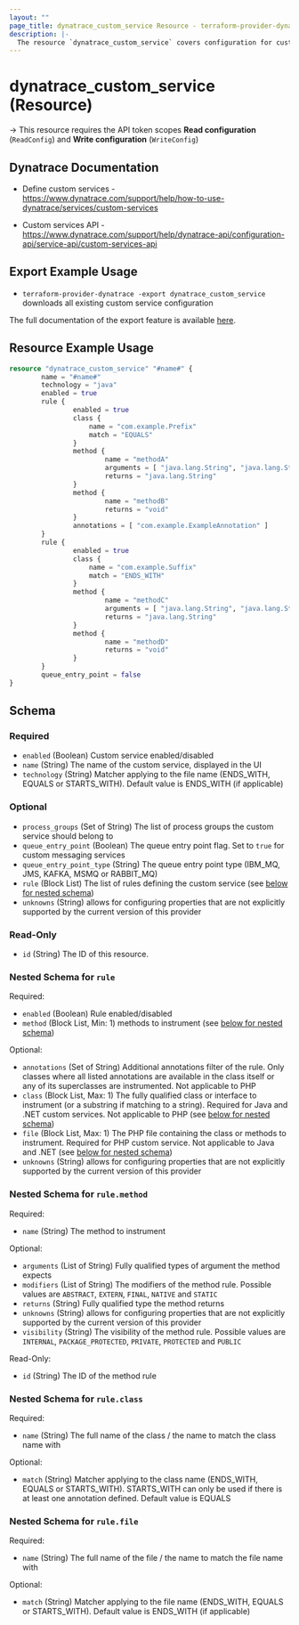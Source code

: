 ```yaml
---
layout: ""
page_title: dynatrace_custom_service Resource - terraform-provider-dynatrace"
description: |-
  The resource `dynatrace_custom_service` covers configuration for custom services
---
```


# dynatrace_custom_service (Resource)

-> This resource requires the API token scopes **Read configuration** (`ReadConfig`) and **Write configuration** (`WriteConfig`)

## Dynatrace Documentation

- Define custom services - https://www.dynatrace.com/support/help/how-to-use-dynatrace/services/custom-services

- Custom services API - https://www.dynatrace.com/support/help/dynatrace-api/configuration-api/service-api/custom-services-api

## Export Example Usage

- `terraform-provider-dynatrace -export dynatrace_custom_service` downloads all existing custom service configuration

The full documentation of the export feature is available [here](https://registry.terraform.io/providers/dynatrace-oss/dynatrace/latest/docs/guides/export-v2).

## Resource Example Usage

```terraform
resource "dynatrace_custom_service" "#name#" {
        name = "#name#"
        technology = "java"
        enabled = true
        rule {
                enabled = true
                class {
                    name = "com.example.Prefix"
                    match = "EQUALS"
                }
                method {
                        name = "methodA"
                        arguments = [ "java.lang.String", "java.lang.String" ]
                        returns = "java.lang.String"
                }
                method {
                        name = "methodB"
                        returns = "void"
                }
                annotations = [ "com.example.ExampleAnnotation" ]
        }
        rule {
                enabled = true
                class {
                    name = "com.example.Suffix"
                    match = "ENDS_WITH"
                }
                method {
                        name = "methodC"
                        arguments = [ "java.lang.String", "java.lang.String" ]
                        returns = "java.lang.String"
                }
                method {
                        name = "methodD"
                        returns = "void"
                }
        }
        queue_entry_point = false
}
```

<!-- schema generated by tfplugindocs -->
## Schema

### Required

- `enabled` (Boolean) Custom service enabled/disabled
- `name` (String) The name of the custom service, displayed in the UI
- `technology` (String) Matcher applying to the file name (ENDS_WITH, EQUALS or STARTS_WITH). Default value is ENDS_WITH (if applicable)

### Optional

- `process_groups` (Set of String) The list of process groups the custom service should belong to
- `queue_entry_point` (Boolean) The queue entry point flag. Set to `true` for custom messaging services
- `queue_entry_point_type` (String) The queue entry point type (IBM_MQ, JMS, KAFKA, MSMQ or RABBIT_MQ)
- `rule` (Block List) The list of rules defining the custom service (see [below for nested schema](#nestedblock--rule))
- `unknowns` (String) allows for configuring properties that are not explicitly supported by the current version of this provider

### Read-Only

- `id` (String) The ID of this resource.

<a id="nestedblock--rule"></a>
### Nested Schema for `rule`

Required:

- `enabled` (Boolean) Rule enabled/disabled
- `method` (Block List, Min: 1) methods to instrument (see [below for nested schema](#nestedblock--rule--method))

Optional:

- `annotations` (Set of String) Additional annotations filter of the rule. Only classes where all listed annotations are available in the class itself or any of its superclasses are instrumented. Not applicable to PHP
- `class` (Block List, Max: 1) The fully qualified class or interface to instrument (or a substring if matching to a string). Required for Java and .NET custom services. Not applicable to PHP (see [below for nested schema](#nestedblock--rule--class))
- `file` (Block List, Max: 1) The PHP file containing the class or methods to instrument. Required for PHP custom service. Not applicable to Java and .NET (see [below for nested schema](#nestedblock--rule--file))
- `unknowns` (String) allows for configuring properties that are not explicitly supported by the current version of this provider

<a id="nestedblock--rule--method"></a>
### Nested Schema for `rule.method`

Required:

- `name` (String) The method to instrument

Optional:

- `arguments` (List of String) Fully qualified types of argument the method expects
- `modifiers` (List of String) The modifiers of the method rule. Possible values are `ABSTRACT`, `EXTERN`, `FINAL`, `NATIVE` and `STATIC`
- `returns` (String) Fully qualified type the method returns
- `unknowns` (String) allows for configuring properties that are not explicitly supported by the current version of this provider
- `visibility` (String) The visibility of the method rule. Possible values are `INTERNAL`, `PACKAGE_PROTECTED`, `PRIVATE`, `PROTECTED` and `PUBLIC`

Read-Only:

- `id` (String) The ID of the method rule


<a id="nestedblock--rule--class"></a>
### Nested Schema for `rule.class`

Required:

- `name` (String) The full name of the class / the name to match the class name with

Optional:

- `match` (String) Matcher applying to the class name (ENDS_WITH, EQUALS or STARTS_WITH). STARTS_WITH can only be used if there is at least one annotation defined. Default value is EQUALS


<a id="nestedblock--rule--file"></a>
### Nested Schema for `rule.file`

Required:

- `name` (String) The full name of the file / the name to match the file name with

Optional:

- `match` (String) Matcher applying to the file name (ENDS_WITH, EQUALS or STARTS_WITH). Default value is ENDS_WITH (if applicable)
 